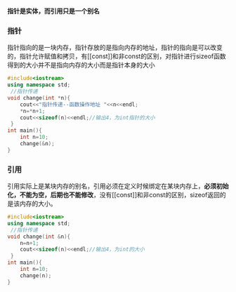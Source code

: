 **指针是实体，而引用只是一个别名**
### 指针
指针指向的是一块内存，指针存放的是指向内存的地址，指针的指向是可以改变的，指针允许赋值和拷贝，有[[const]]和非const的区别，对指针进行sizeof函数得到的大小并不是指向内存的大小而是指针本身的大小
```c++
#include<iostream>
using namespace std;
 //指针传递
void change(int *n){
    cout<<"指针传递--函数操作地址 "<<n<<endl; 
    *n=*n+1;
    cout<<sizeof(n)<<endl;//输出4，为int指针的大小
 } 
int main(){
    int n=10;
    change(&n);
}
```
### 引用
引用实际上是某块内存的别名，引用必须在定义时候绑定在某块内存上，**必须初始化，不能为空，后期也不能修改**，没有[[const]]和非const的区别，sizeof返回的是该内存的大小。
```c++
#include<iostream>
using namespace std;
 //指针传递
void change(int &n){
    n=n+1;
    cout<<sizeof(n)<<endl;//输出4，为int的大小
 } 
int main(){
    int n=10;
    change(n);
}
```